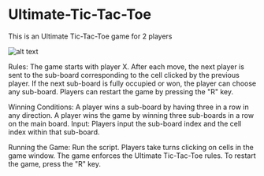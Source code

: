 # Ultimate-Tic-Tac-Toe
This is an Ultimate Tic-Tac-Toe game for 2 players 

![alt text]([https://github.com/[username]/[reponame]/blob/[branch]/image.jpg?raw=true](https://github.com/giopolykra/Ultimate-Tic-Tac-Toe/blob/main/Screenshot.png))


Rules:
The game starts with player X. After each move, the next player is sent to the sub-board corresponding to the cell clicked by the previous player.
If the next sub-board is fully occupied or won, the player can choose any sub-board.
Players can restart the game by pressing the "R" key.


Winning Conditions:
A player wins a sub-board by having three in a row in any direction.
A player wins the game by winning three sub-boards in a row on the main board.
Input: Players input the sub-board index and the cell index within that sub-board.

Running the Game:
Run the script.
Players take turns clicking on cells in the game window.
The game enforces the Ultimate Tic-Tac-Toe rules.
To restart the game, press the "R" key.
